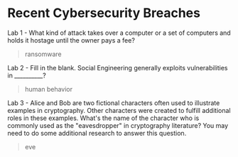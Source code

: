 # Recent Cybersecurity Breaches

Lab 1 - What kind of attack takes over a computer or a set of computers and holds it hostage until the owner pays a fee?
>ransomware

Lab 2 - Fill in the blank. Social Engineering generally exploits vulnerabilities in __________?
>human behavior

Lab 3 - Alice and Bob are two fictional characters often used to illustrate examples in cryptography. Other characters were created to fulfill additional roles in these examples. What's the name of the character who is commonly used as the "eavesdropper" in cryptography literature? You may need to do some additional research to answer this question.
>eve
